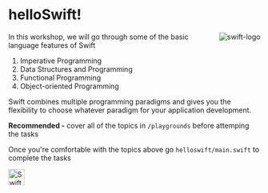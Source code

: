 # helloSwift! 

<img align="right" src="" alt="swift-logo">

In this workshop, we will go through some of the basic language features of Swift

1. Imperative Programming 
2. Data Structures and Programming
3. Functional Programming
4. Object-oriented Programming

Swift combines multiple programming paradigms and gives you the flexibility to choose whatever paradigm for your application development.

**Recommended -** cover all of the topics in `/playgrounds`  before attemping the tasks

Once you're comfortable with the topics above go `helloswift/main.swift` to complete the tasks

<a title="See page for author [Public domain], via Wikimedia Commons" href="https://commons.wikimedia.org/wiki/File:Swift_logo.svg"><img width="32" alt="Swift logo" src="https://upload.wikimedia.org/wikipedia/commons/thumb/9/9d/Swift_logo.svg/32px-Swift_logo.svg.png"></a>
